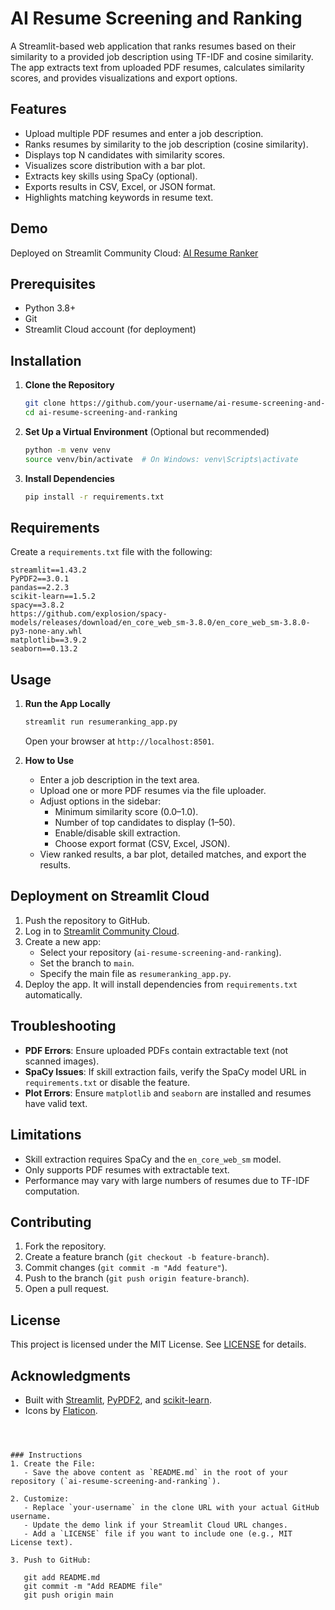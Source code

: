 
# AI Resume Screening and Ranking

A Streamlit-based web application that ranks resumes based on their similarity to a provided job description using TF-IDF and cosine similarity. The app extracts text from uploaded PDF resumes, calculates similarity scores, and provides visualizations and export options.

## Features
- Upload multiple PDF resumes and enter a job description.
- Ranks resumes by similarity to the job description (cosine similarity).
- Displays top N candidates with similarity scores.
- Visualizes score distribution with a bar plot.
- Extracts key skills using SpaCy (optional).
- Exports results in CSV, Excel, or JSON format.
- Highlights matching keywords in resume text.

## Demo
Deployed on Streamlit Community Cloud: [AI Resume Ranker](https://ai-resume-screening-and-ranking-qufydjrajcos52qebsdben.streamlit.app/)

## Prerequisites
- Python 3.8+
- Git
- Streamlit Cloud account (for deployment)

## Installation

1. **Clone the Repository**
   ```bash
   git clone https://github.com/your-username/ai-resume-screening-and-ranking.git
   cd ai-resume-screening-and-ranking
   ```

2. **Set Up a Virtual Environment** (Optional but recommended)
   ```bash
   python -m venv venv
   source venv/bin/activate  # On Windows: venv\Scripts\activate
   ```

3. **Install Dependencies**
   ```bash
   pip install -r requirements.txt
   ```

## Requirements
Create a `requirements.txt` file with the following:
```
streamlit==1.43.2
PyPDF2==3.0.1
pandas==2.2.3
scikit-learn==1.5.2
spacy==3.8.2
https://github.com/explosion/spacy-models/releases/download/en_core_web_sm-3.8.0/en_core_web_sm-3.8.0-py3-none-any.whl
matplotlib==3.9.2
seaborn==0.13.2
```

## Usage

1. **Run the App Locally**
   ```bash
   streamlit run resumeranking_app.py
   ```
   Open your browser at `http://localhost:8501`.

2. **How to Use**
   - Enter a job description in the text area.
   - Upload one or more PDF resumes via the file uploader.
   - Adjust options in the sidebar:
     - Minimum similarity score (0.0–1.0).
     - Number of top candidates to display (1–50).
     - Enable/disable skill extraction.
     - Choose export format (CSV, Excel, JSON).
   - View ranked results, a bar plot, detailed matches, and export the results.

## Deployment on Streamlit Cloud
1. Push the repository to GitHub.
2. Log in to [Streamlit Community Cloud](https://streamlit.io/cloud).
3. Create a new app:
   - Select your repository (`ai-resume-screening-and-ranking`).
   - Set the branch to `main`.
   - Specify the main file as `resumeranking_app.py`.
4. Deploy the app. It will install dependencies from `requirements.txt` automatically.

## Troubleshooting
- **PDF Errors**: Ensure uploaded PDFs contain extractable text (not scanned images).
- **SpaCy Issues**: If skill extraction fails, verify the SpaCy model URL in `requirements.txt` or disable the feature.
- **Plot Errors**: Ensure `matplotlib` and `seaborn` are installed and resumes have valid text.

## Limitations
- Skill extraction requires SpaCy and the `en_core_web_sm` model.
- Only supports PDF resumes with extractable text.
- Performance may vary with large numbers of resumes due to TF-IDF computation.

## Contributing
1. Fork the repository.
2. Create a feature branch (`git checkout -b feature-branch`).
3. Commit changes (`git commit -m "Add feature"`).
4. Push to the branch (`git push origin feature-branch`).
5. Open a pull request.

## License
This project is licensed under the MIT License. See [LICENSE](LICENSE) for details.

## Acknowledgments
- Built with [Streamlit](https://streamlit.io/), [PyPDF2](https://github.com/py-pdf/PyPDF2), and [scikit-learn](https://scikit-learn.org/).
- Icons by [Flaticon](https://www.flaticon.com/).
```



### Instructions
1. Create the File:
   - Save the above content as `README.md` in the root of your repository (`ai-resume-screening-and-ranking`).

2. Customize:
   - Replace `your-username` in the clone URL with your actual GitHub username.
   - Update the demo link if your Streamlit Cloud URL changes.
   - Add a `LICENSE` file if you want to include one (e.g., MIT License text).

3. Push to GitHub:

   git add README.md
   git commit -m "Add README file"
   git push origin main
   

